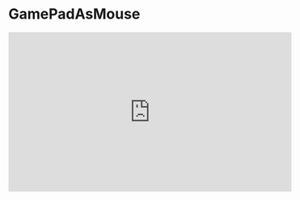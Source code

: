 # GamePadAsMouse
<iframe width="560" height="315" src="https://www.youtube.com/embed/qh0LcvX1Mis" frameborder="0" allow="accelerometer; autoplay; clipboard-write; encrypted-media; gyroscope; picture-in-picture" allowfullscreen></iframe>
